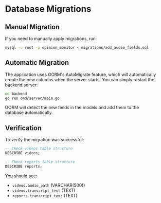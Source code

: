 # Database Migrations

## Manual Migration

If you need to manually apply migrations, run:

```bash
mysql -u root -p opinion_monitor < migrations/add_audio_fields.sql
```

## Automatic Migration

The application uses GORM's AutoMigrate feature, which will automatically create the new columns when the server starts. You can simply restart the backend server:

```bash
cd backend
go run cmd/server/main.go
```

GORM will detect the new fields in the models and add them to the database automatically.

## Verification

To verify the migration was successful:

```sql
-- Check videos table structure
DESCRIBE videos;

-- Check reports table structure
DESCRIBE reports;
```

You should see:
- `videos.audio_path` (VARCHAR(500))
- `videos.transcript_text` (TEXT)
- `reports.transcript_text` (TEXT)

